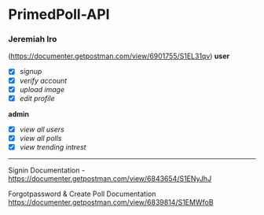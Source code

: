 # PrimedPoll-API

### Jeremiah Iro
(https://documenter.getpostman.com/view/6901755/S1EL31qv)
**user**
- [x] *signup*
- [x] *verify account*
- [x] *upload image*
- [x] *edit profile*

**admin**
- [x] *view all users*
- [x] *view all polls*
- [x] *view trending intrest*

---
Signin Documentation - https://documenter.getpostman.com/view/6843654/S1ENyJhJ


Forgotpassword & Create Poll Documentation https://documenter.getpostman.com/view/6839814/S1EMWfoB
